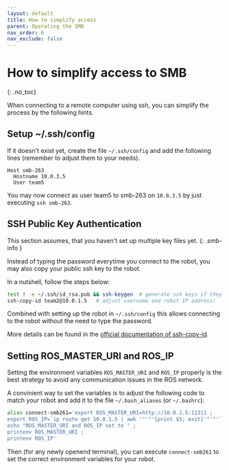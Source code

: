 ```yaml
---
layout: default
title: How to simplify access
parent: Operating the SMB
nav_order: 6
nav_exclude: false
---
```


# How to simplify access to SMB
{: .no_toc}

When connecting to a remote computer using ssh, you can simplify the process by the following hints.

## Setup ~/.ssh/config
If it doesn't exist yet, create the file `~/.ssh/config` and add the following lines (remember to adjust them to your needs).

```
Host smb-263
  Hostname 10.0.3.5
  User team5
```

You may now connect as user team5 to smb-263 on `10.0.3.5` by just executing `ssh smb-263`. 

## SSH Public Key Authentication

This section assumes, that you haven't set up multiple key files yet.
{: .smb-info }

Instead of typing the password everytime you connect to the robot, you may also copy your public ssh key to the robot. 

In a nutshell, follow the steps below:

```bash
test ! -e ~/.ssh/id_rsa.pub && ssh-keygen  # generate ssh keys if they don't exist yet
ssh-copy-id team2@10.0.1.5   # adjust username and robot IP address!
```

Combined with setting up the robot in `~/.ssh/config` this allows connecting to the robot without the need to type the password. 

More details can be found in the [official documentation of ssh-copy-id](https://www.ssh.com/academy/ssh/copy-id).

## Setting ROS_MASTER_URI and ROS_IP
Setting the environment variables `ROS_MASTER_URI` and `ROS_IP` properly is the best strategy to avoid any communication issues in the ROS network. 

A convinient way to set the variables is to adjust the following code to match your robot and add it to the file `~/.bash_aliases` (or `~/.bashrc`):
```bash
alias connect-smb261='export ROS_MASTER_URI=http://10.0.1.5:11311 ; 
export ROS_IP=`ip route get 10.0.1.5 | awk '"'"'{print $5; exit}'"'"'` ; 
echo "ROS_MASTER_URI and ROS_IP set to " ; 
printenv ROS_MASTER_URI ; 
printenv ROS_IP'
```

Then (for any newly openend terminal), you can execute `connect-smb261` to set the correct environment variables for your robot.
